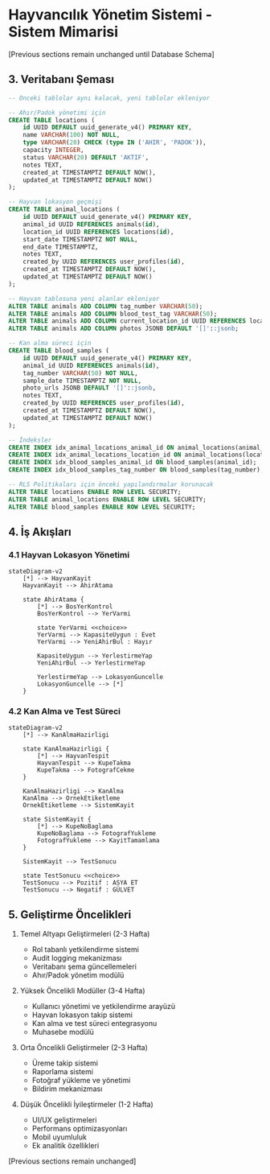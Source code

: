 # Hayvancılık Yönetim Sistemi - Sistem Mimarisi

[Previous sections remain unchanged until Database Schema]

## 3. Veritabanı Şeması

```sql
-- Önceki tablolar aynı kalacak, yeni tablolar ekleniyor

-- Ahır/Padok yönetimi için
CREATE TABLE locations (
    id UUID DEFAULT uuid_generate_v4() PRIMARY KEY,
    name VARCHAR(100) NOT NULL,
    type VARCHAR(20) CHECK (type IN ('AHIR', 'PADOK')),
    capacity INTEGER,
    status VARCHAR(20) DEFAULT 'AKTIF',
    notes TEXT,
    created_at TIMESTAMPTZ DEFAULT NOW(),
    updated_at TIMESTAMPTZ DEFAULT NOW()
);

-- Hayvan lokasyon geçmişi
CREATE TABLE animal_locations (
    id UUID DEFAULT uuid_generate_v4() PRIMARY KEY,
    animal_id UUID REFERENCES animals(id),
    location_id UUID REFERENCES locations(id),
    start_date TIMESTAMPTZ NOT NULL,
    end_date TIMESTAMPTZ,
    notes TEXT,
    created_by UUID REFERENCES user_profiles(id),
    created_at TIMESTAMPTZ DEFAULT NOW(),
    updated_at TIMESTAMPTZ DEFAULT NOW()
);

-- Hayvan tablosuna yeni alanlar ekleniyor
ALTER TABLE animals ADD COLUMN tag_number VARCHAR(50);
ALTER TABLE animals ADD COLUMN blood_test_tag VARCHAR(50);
ALTER TABLE animals ADD COLUMN current_location_id UUID REFERENCES locations(id);
ALTER TABLE animals ADD COLUMN photos JSONB DEFAULT '[]'::jsonb;

-- Kan alma süreci için
CREATE TABLE blood_samples (
    id UUID DEFAULT uuid_generate_v4() PRIMARY KEY,
    animal_id UUID REFERENCES animals(id),
    tag_number VARCHAR(50) NOT NULL,
    sample_date TIMESTAMPTZ NOT NULL,
    photo_urls JSONB DEFAULT '[]'::jsonb,
    notes TEXT,
    created_by UUID REFERENCES user_profiles(id),
    created_at TIMESTAMPTZ DEFAULT NOW(),
    updated_at TIMESTAMPTZ DEFAULT NOW()
);

-- İndeksler
CREATE INDEX idx_animal_locations_animal_id ON animal_locations(animal_id);
CREATE INDEX idx_animal_locations_location_id ON animal_locations(location_id);
CREATE INDEX idx_blood_samples_animal_id ON blood_samples(animal_id);
CREATE INDEX idx_blood_samples_tag_number ON blood_samples(tag_number);

-- RLS Politikaları için önceki yapılandırmalar korunacak
ALTER TABLE locations ENABLE ROW LEVEL SECURITY;
ALTER TABLE animal_locations ENABLE ROW LEVEL SECURITY;
ALTER TABLE blood_samples ENABLE ROW LEVEL SECURITY;
```

## 4. İş Akışları

### 4.1 Hayvan Lokasyon Yönetimi

```mermaid
stateDiagram-v2
    [*] --> HayvanKayit
    HayvanKayit --> AhirAtama
    
    state AhirAtama {
        [*] --> BosYerKontrol
        BosYerKontrol --> YerVarmi
        
        state YerVarmi <<choice>>
        YerVarmi --> KapasiteUygun : Evet
        YerVarmi --> YeniAhirBul : Hayır
        
        KapasiteUygun --> YerlestirmeYap
        YeniAhirBul --> YerlestirmeYap
        
        YerlestirmeYap --> LokasyonGuncelle
        LokasyonGuncelle --> [*]
    }
```

### 4.2 Kan Alma ve Test Süreci

```mermaid
stateDiagram-v2
    [*] --> KanAlmaHazirligi
    
    state KanAlmaHazirligi {
        [*] --> HayvanTespit
        HayvanTespit --> KupeTakma
        KupeTakma --> FotografCekme
    }
    
    KanAlmaHazirligi --> KanAlma
    KanAlma --> OrnekEtiketleme
    OrnekEtiketleme --> SistemKayit
    
    state SistemKayit {
        [*] --> KupeNoBaglama
        KupeNoBaglama --> FotografYukleme
        FotografYukleme --> KayitTamamlama
    }
    
    SistemKayit --> TestSonucu
    
    state TestSonucu <<choice>>
    TestSonucu --> Pozitif : ASYA ET
    TestSonucu --> Negatif : GÜLVET
```

## 5. Geliştirme Öncelikleri

1. Temel Altyapı Geliştirmeleri (2-3 Hafta)
   - Rol tabanlı yetkilendirme sistemi
   - Audit logging mekanizması
   - Veritabanı şema güncellemeleri
   - Ahır/Padok yönetim modülü

2. Yüksek Öncelikli Modüller (3-4 Hafta)
   - Kullanıcı yönetimi ve yetkilendirme arayüzü
   - Hayvan lokasyon takip sistemi
   - Kan alma ve test süreci entegrasyonu
   - Muhasebe modülü

3. Orta Öncelikli Geliştirmeler (2-3 Hafta)
   - Üreme takip sistemi
   - Raporlama sistemi
   - Fotoğraf yükleme ve yönetimi
   - Bildirim mekanizması

4. Düşük Öncelikli İyileştirmeler (1-2 Hafta)
   - UI/UX geliştirmeleri
   - Performans optimizasyonları
   - Mobil uyumluluk
   - Ek analitik özellikleri

[Previous sections remain unchanged]